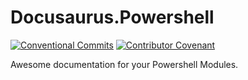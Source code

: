 # Docusaurus.Powershell

[![Conventional Commits](https://img.shields.io/badge/Conventional%20Commits-1.0.0-yellow.svg)](https://conventionalcommits.org)
[![Contributor Covenant](https://img.shields.io/badge/Contributor%20Covenant-v1.4%20adopted-ff69b4.svg)](code-of-conduct.md)

Awesome documentation for your Powershell Modules.
